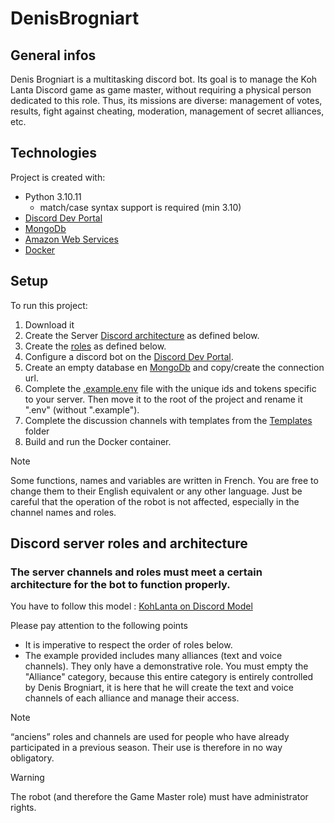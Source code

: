 # DenisBrogniart

## General infos
Denis Brogniart is a multitasking discord bot.
Its goal is to manage the Koh Lanta Discord game as game master, without requiring a physical person dedicated to this role.
Thus, its missions are diverse: management of votes, results, fight against cheating, moderation, management of secret alliances, etc.

## Technologies
Project is created with:
* Python 3.10.11
    * match/case syntax support is required (min 3.10)
* [Discord Dev Portal](https://discord.com/developers/)
* [MongoDb](https://mongodb.com)
* [Amazon Web Services](https://aws.amazon.com)
* [Docker](https://www.docker.com/)

## Setup
To run this project:
1. Download it
2. Create the Server [Discord architecture](#discord-server-architecture) as defined below.
3. Create the [roles](#discord-roles-architecture) as defined below.
4. Configure a discord bot on the [Discord Dev Portal](https://discord.com/developers/).
5. Create an empty database en [MongoDb](https://mongodb.com) and copy/create the connection url.
6. Complete the [.example.env](/src/config/.env.example) file with the unique ids and tokens specific to your server. Then move it to the root of the project and rename it ".env" (without ".example").
7. Complete the discussion channels with templates from the [Templates](/Templates/) folder
8. Build and run the Docker container.

> [!NOTE]  
> Some functions, names and variables are written in French. You are free to change them to their English equivalent or any other language. Just be careful that the operation of the robot is not affected, especially in the channel names and roles.

## Discord server roles and architecture
### The server channels and roles must meet a certain architecture for the bot to function properly.

You have to follow this model : [KohLanta on Discord Model](https://discord.new/FswZkfz7qjuE)

Please pay attention to the following points
* It is imperative to respect the order of roles below.
* The example provided includes many alliances (text and voice channels). They only have a demonstrative role. You must empty the "Alliance" category, because this entire category is entirely controlled by Denis Brogniart, it is here that he will create the text and voice channels of each alliance and manage their access.

> [!NOTE]
> “anciens” roles and channels are used for people who have already participated in a previous season. Their use is therefore in no way obligatory.

> [!WARNING]
> The robot (and therefore the Game Master role) must have administrator rights.